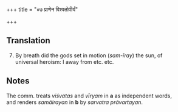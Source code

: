 +++
title = "०७ प्राणेन विश्वतोवीर्यं"

+++
## Translation
7. By breath did the gods set in motion (*sam-īray*) the sun, of  
universal heroism: I away from etc. etc.

## Notes
The comm. treats *viśvatas* and *vīryam* in **a** as independent words,  
and renders *samāirayan* in **b** by *sarvatra prāvartayan*.
